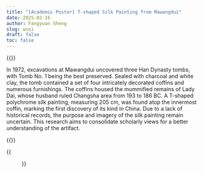 ```yaml
---
title: "[Academic Poster] T-shaped Silk Painting from Mawangdui"
date: 2025-02-16
author: Fangyuan Sheng
slug: wusi
draft: false
toc: false
---
```

{{<block class="note">}}

In 1972, excavations at Mawangdui uncovered three Han Dynasty tombs, with Tomb No. 1 being the best preserved. Sealed with charcoal and white clay, the tomb contained a set of four intricately decorated coffins and numerous furnishings. The coffins housed the mummified remains of Lady Dai, whose husband ruled Changsha area from 193 to 186 BC. A T-shaped polychrome silk painting, measuring 205 cm, was found atop the innermost coffin, marking the first discovery of its kind in China. Due to a lack of historical records, the purpose and imagery of the silk painting remain uncertain. This research aims to consolidate scholarly views for a better understanding of the artifact.


 {{<end>}}




 {{<figure src="https://hellenshengfy.github.io/Mawangdui_poster_shengfangyuan.png">}}



